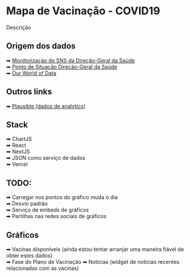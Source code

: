 

# Mapa de Vacinação - COVID19
Descrição

## Origem dos dados
➡ [Monitorização do SNS da Direção-Geral da Saúde](https://www.sns.gov.pt/monitorizacao-do-sns/vacinas-covid-19/)  
➡ [Ponto de Situação Direção-Geral da Saúde](https://covid19.min-saude.pt/ponto-de-situacao-atual-em-portugal/)  
➡ [Our World of Data](https://github.com/owid/covid-19-data/blob/master/public/data/vaccinations/country_data/Portugal.csv)  

## Outros links
➡ [Plausible (dados de analytics)](https://plausible.io/vacinacaocovid19.pt)
## Stack
➡ ChartJS  
➡ React  
➡ NextJS  
➡ JSON como serviço de dados  
➡ Vercel  
## TODO: 
➡ Carregar nos pontos do gráfico muda o dia    
➡ Desvio padrão  
➡ Serviço de embeds de gráficos  
➡ Partilhas nas redes sociais de gráficos  


## Gráficos
➡ Vacinas disponíveis (ainda estou tentar arranjar uma maneira fiável de obter estes dados)  
➡ Fase do Plano de Vacinação
➡ Notícias (widget de noticias recentes relacionadas com as vacinas)  

<img src="https://www.google-analytics.com/collect?v=1&amp;t=event&amp;tid=UA-100869248-2&amp;cid=555&amp;ec=github&amp;ea=pageview&amp;el=plano-vacinacao-c19&amp;ev=1" alt=""> 
